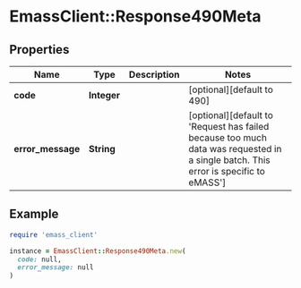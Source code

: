 # EmassClient::Response490Meta

## Properties

| Name | Type | Description | Notes |
| ---- | ---- | ----------- | ----- |
| **code** | **Integer** |  | [optional][default to 490] |
| **error_message** | **String** |  | [optional][default to &#39;Request has failed because too much data was requested in a single batch. This error is specific to eMASS&#39;] |

## Example

```ruby
require 'emass_client'

instance = EmassClient::Response490Meta.new(
  code: null,
  error_message: null
)
```

